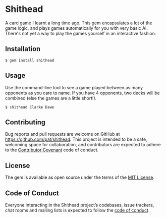 # Shithead

A card game I learnt a long time ago. This gem encapsulates a lot of the game logic, and plays games automatically for you with very basic AI. There's not yet a way to play the games yourself in an interactive fashion.

## Installation

    $ gem install shithead

## Usage

Use the command-line tool to see a game played between as many opponents as you care to name. If you have 4 opponents, two decks will be combined (else the games are a little short!).

    $ shithead Clarke Dawe

## Contributing

Bug reports and pull requests are welcome on GitHub at https://github.com/pat/shithead. This project is intended to be a safe, welcoming space for collaboration, and contributors are expected to adhere to the [Contributor Covenant](http://contributor-covenant.org) code of conduct.

## License

The gem is available as open source under the terms of the [MIT License](http://opensource.org/licenses/MIT).

## Code of Conduct

Everyone interacting in the Shithead project’s codebases, issue trackers, chat rooms and mailing lists is expected to follow the [code of conduct](https://github.com/pat/shithead/blob/master/CODE_OF_CONDUCT.md).
